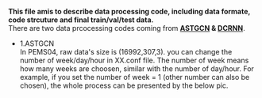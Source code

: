 **This file amis to describe data processing code, including data formate, code strcuture and final train/val/test data.**  
There are two data prcocessing codes coming from  **[ASTGCN](https://github.com/guoshnBJTU/ASTGCN-r-pytorch) & [DCRNN](https://github.com/liyaguang/DCRNN)**. 

* 1.ASTGCN  
In PEMS04, raw data's size is (16992,307,3). you can change the number of week/day/hour in XX.conf file. The number of week means how many weeks are choosen, similar with the number of day/hour. For example, if you set the number of week = 1 (other number can also be chosen), the whole process can be presented by the below pic.  
